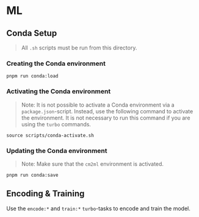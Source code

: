 # ML

## Conda Setup

> All `.sh` scripts must be run from this directory.

### Creating the Conda environment

`pnpm run conda:load`

### Activating the Conda environment

> Note: It is not possible to activate a Conda environment via a `package.json`-script.
> Instead, use the following command to activate the environment.
> It is not necessary to run this command if you are using the `turbo` commands.

`source scripts/conda-activate.sh`

### Updating the Conda environment

> Note: Make sure that the `cm2ml` environment is activated.

`pnpm run conda:save`

## Encoding & Training

Use the `encode:*` and `train:*` `turbo`-tasks to encode and train the model.
